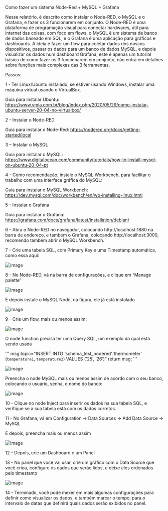 Como fazer um sistema Node-Red + MySQL + Grafana

Nesse relatório, é descrito como instalar o Node-RED, o MySQL e o Grafana, e fazer os 3 funcionarem em conjunto.
O Node-RED é uma plataforma de programação visual para conectar hardwares, útil para internet das coisas, com foco em flows, o MySQL é um sistema de banco de dados baseado em SQL, e o Grafana é uma aplicação para gráficos e dashboards.
A ideia é fazer um flow para coletar dados dos nossos dispositivos, passar os dados para um banco de dados MySQL, e depois visualizar os dados num dashboard Grafana, este é apenas um tutorial básico de como fazer os 3 funcionarem em conjunto, não entra em detalhes sobre funções mais complexas das 3 ferramentas.

Passos:

1 - Ter Linux/Ubuntu instalado, se estiver usando Windows, instalar uma máquina virtual usando o VirtualBox.

Guia para instalar Ubuntu: https://www.vmia.com.br/blog/index.php/2020/05/29/como-instalar-ubuntu-server-20-04-no-virtualbox/

2 - Instalar o Node-RED

Guia para instalar o Node-Red: https://nodered.org/docs/getting-started/local

3 – Instalar o MySQL

Guia para instalar o MySQL: https://www.digitalocean.com/community/tutorials/how-to-install-mysql-on-ubuntu-20-04-pt

4 - Como recomendação, instale o MySQL Workbench, para facilitar o trabalho com uma interface gráfica do MySQL:

Guia para instalar o MySQL Workbench: https://dev.mysql.com/doc/workbench/en/wb-installing-linux.html

5 - Instalar o Grafana

Guia para instalar o Grafana: https://grafana.com/docs/grafana/latest/installation/debian/

6 - Abra o Node-RED no navegador, colocando http://localhost:1880 na barra de endereço, e também o Grafana, colocando http://localhost:3000, recomendo também abrir o MySQL Workbench.

7 - Crie uma tabela SQL, com Primary Key e uma Timestamp automática, como essa aqui:

![image](https://user-images.githubusercontent.com/25162231/101772504-32803580-3aca-11eb-8bde-7c60f89f270f.png)

8 - No Node-RED, vá na barra de configurações, e clique em “Manage palette”

![image](https://user-images.githubusercontent.com/25162231/101772516-3613bc80-3aca-11eb-8c63-e9d15800d424.png)

E depois instale o MySQL Node, na figura, ele já está instalado

![image](https://user-images.githubusercontent.com/25162231/101772543-3f048e00-3aca-11eb-8fee-b4b7657b0fee.png)

9 - Crie um flow, mais ou menos assim:

![image](https://user-images.githubusercontent.com/25162231/101772559-42981500-3aca-11eb-9685-18ef5d19d2c6.png)

O node function precisa ter uma Query SQL, um exemplo da qual está sendo usada

'''
msg.topic="INSERT INTO ‘schema_test_nodered’.’thermometer’ (`temperature1`, `temperature2`) VALUES (‘25’, ‘26’)"
return msg;
'''

![image](https://user-images.githubusercontent.com/25162231/101772574-4a57b980-3aca-11eb-9e5f-2be8952fdd32.png)

Preencha o node MySQL mais ou menos assim de acordo com o seu banco, colocando o usuário, senha, e nome do banco:

![image](https://user-images.githubusercontent.com/25162231/101772585-4d52aa00-3aca-11eb-874e-9d84079ffd3e.png)

10 - Clique no node Inject para inserir os dados na sua tabela SQL, e verifique se a sua tabela está com os dados corretos.

11 - No Grafana, vá em Configuration → Data Sources → Add Data Source → MySQL

E depois, preencha mais ou menos assim

![image](https://user-images.githubusercontent.com/25162231/101772598-504d9a80-3aca-11eb-8cb0-4da4fb73ea36.png)

12 - Depois, crie um Dashboard e um Panel

13 - No panel que você vai usar, crie um gráfico com o Data Source que você criou, configure os dados que serão lidos, e deixe eles ordenados pelo timestamp

![image](https://user-images.githubusercontent.com/25162231/101772604-53e12180-3aca-11eb-9442-7c448b3e7910.png)

14 - Terminado, você pode mexer em mais algumas configurações para definir como visualizar os dados, e também marcar o tempo, para o intervalo de datas que definirá quais dados serão exibidos no panel.
